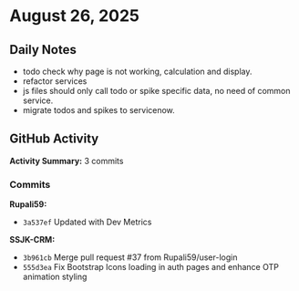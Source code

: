 # August 26, 2025

## Daily Notes

- todo check why page is not working, calculation and display.
- refactor services
- js files should only call todo or spike specific data, no need of common service.
- migrate todos and spikes to servicenow.


## GitHub Activity

**Activity Summary:** 3 commits

### Commits


**Rupali59:**
- `3a537ef` Updated with Dev Metrics

**SSJK-CRM:**
- `3b961cb` Merge pull request #37 from Rupali59/user-login
- `555d3ea` Fix Bootstrap Icons loading in auth pages and enhance OTP animation styling
